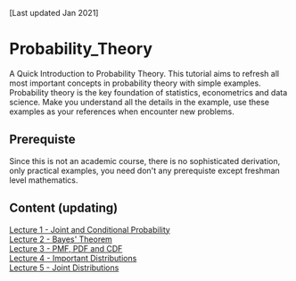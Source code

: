 [Last updated Jan 2021]
# Probability_Theory
A Quick Introduction to Probability Theory. This tutorial aims to refresh all most important concepts in probability theory with simple examples. Probability theory is the key foundation of statistics, econometrics and data science. Make you understand all the details in the example, use these examples as your references when encounter new problems.

## Prerequiste
Since this is not an academic course, there is no sophisticated derivation, only practical examples, you need don't any prerequiste except freshman level mathematics. 

## Content (updating)
[Lecture 1 - Joint and Conditional Probability](https://nbviewer.jupyter.org/github/WeijieChen-MacroAnalyst/Probability_Theory/blob/master/Chapter%201%20-%20Joint%20and%20Conditional%20Probability.ipynb)<br>
[Lecture 2 - Bayes' Theorem](https://github.com/WeijieChen-MacroAnalyst/Probability_Theory/blob/master/Chapter%202%20-%20Bayes'%20Theorem.ipynb)<br>
[Lecture 3 - PMF, PDF and CDF](https://nbviewer.jupyter.org/github/MacroAnalyst/Probability_Theory/blob/master/Chapter%203%20-%20PMF%2C%20PDF%20and%20CDF.ipynb)<br>
[Lecture 4 - Important Distributions](https://nbviewer.jupyter.org/github/MacroAnalyst/Probability_Theory/blob/master/Chapter%204%20-%20Most%20Important%20Discrete%20and%20Continuous%20Distributions.ipynb)<br>
[Lecture 5 - Joint Distributions](https://nbviewer.jupyter.org/github/MacroAnalyst/Probability_Theory/blob/master/Chapter%205%20-%20Joint%20Distributions.ipynb)<br>

